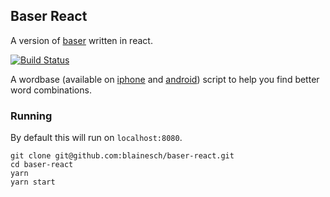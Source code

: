 ## Baser React

A version of [baser](https://github.com/blainesch/baser) written in react.

[![Build Status](https://travis-ci.org/blainesch/baser-react.svg?branch=master)](https://travis-ci.org/blainesch/baser-react)

A wordbase (available on
[iphone](https://itunes.apple.com/us/app/wordbase/id777638764?mt=8) and
[android](https://play.google.com/store/apps/details?id=com.wordbaseapp&hl=en))
script to help you find better word combinations.

### Running

By default this will run on `localhost:8080`.

~~~
git clone git@github.com:blainesch/baser-react.git
cd baser-react
yarn
yarn start
~~~

